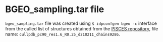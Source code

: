 # BGEO_sampling.tar file

`bgeo_sampling.tar` file was created using `$ idpconfgen bgeo -c` interface from
the culled list of structures obtained from the [PISCES repository](http://dunbrack.fccc.edu/PISCES.php),
file name: `cullpdb_pc90_res1.6_R0.25_d210211_chains9286`.
